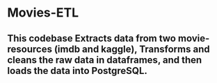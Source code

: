 # Movies-ETL

## This codebase Extracts data from two movie-resources (imdb and kaggle), Transforms and cleans the raw data in dataframes, and then loads the data into PostgreSQL.